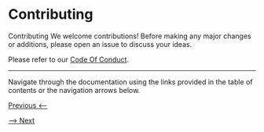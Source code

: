 # Contributing

Contributing
We welcome contributions! Before making any major changes or additions, please open an issue to discuss your ideas.

Please refer to our [Code Of Conduct](https://github.com/mustafagandhi/projekt-pdf-lib/blob/main/CODE_OF_CONDUCT.md).

---

Navigate through the documentation using the links provided in the table of contents or the navigation arrows below. 

[Previous <--](changelog.md)

[--> Next](index.md)